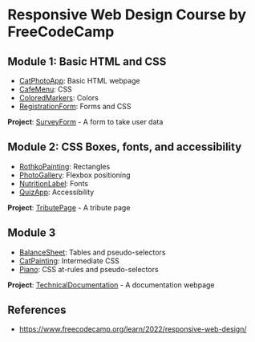 # Responsive Web Design Course by FreeCodeCamp

## Module 1: Basic HTML and CSS

- [CatPhotoApp](./CatPhotoApp/): Basic HTML webpage
- [CafeMenu](./CafeMenu/): CSS
- [ColoredMarkers](./ColoredMarkers/): Colors
- [RegistrationForm](./RegistrationForm/): Forms and CSS

**Project**: [SurveyForm](./Projects/SurveyForm/) - A form to take user data

## Module 2: CSS Boxes, fonts, and accessibility

- [RothkoPainting](./RothkoPainting/): Rectangles
- [PhotoGallery](./PhotoGallery/): Flexbox positioning
- [NutritionLabel](./NutritionLabel/): Fonts
- [QuizApp](./QuizApp/): Accessibility

**Project**: [TributePage](./Projects/TributePage/) - A tribute page

## Module 3

- [BalanceSheet](./BalanceSheet/): Tables and pseudo-selectors
- [CatPainting](./CatPainting/): Intermediate CSS
- [Piano](./Piano/): CSS at-rules and pseudo-selectors

**Project**: [TechnicalDocumentation](./Projects/TechnicalDocumentation/) - A documentation webpage

## References

- https://www.freecodecamp.org/learn/2022/responsive-web-design/

